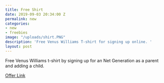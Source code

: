 ```yaml
---
title: Free Shirt
date: 2019-09-03 20:34:00 Z
permalink: new
categories:
- new
- freebies
image: "/uploads/shirt.PNG"
description: 'Free Venus Williams T-shirt for signing up online. '
layout: post
---
```


Free Venus Williams t-shirt by signing up for an Net Generation as a parent and adding a child.
 
[Offer Link](https://netgeneration.usta.com/us-en/home.html)